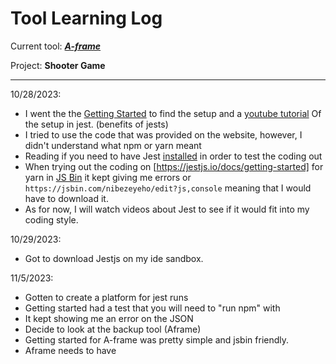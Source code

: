 # Tool Learning Log

Current tool: ***[A-frame](https://aframe.io/)***

Project: **Shooter Game**

---

10/28/2023:
* I went the the [Getting Started](https://jestjs.io/docs/getting-started) to find the setup and a [youtube tutorial](https://www.youtube.com/watch?v=FgnxcUQ5vho&ab_channel=WebDevSimplified) Of the setup in jest. (benefits of jests)
* I tried to use the code that was provided on the website, however, I didn't understand what npm or yarn meant
* Reading if you need to have Jest [installed](https://stackoverflow.com/questions/69559370/jest-without-npm-or-yarn) in order to test the coding out 
* When trying out the coding on [https://jestjs.io/docs/getting-started] for yarn in [JS Bin](https://jsbin.com/nibezeyeho/edit?js,console) it kept giving me errors or `https://jsbin.com/nibezeyeho/edit?js,console` meaning that I would have to download it.
* As for now, I will watch videos about Jest to see if it would fit into my coding style.

10/29/2023:
* Got to download Jestjs on my ide sandbox.

11/5/2023:
* Gotten to create a platform for jest runs
* Getting started had a test that you will need to "run npm" with
* It kept showing me an error on the JSON
* Decide to look at the backup tool (Aframe)
* Getting started for A-frame was pretty simple and jsbin friendly.
* Aframe needs to have <script> before the <a-scene>

11/13/2023:
* Discussed with Shubata about what do to for the freedom project
* Plan on using the [360](https://aframe.io/examples/showcase/sky/)
* Shubata gave me a [video](https://www.youtube.com/watch?v=ZFTSLHd7xgY)
* Another link from the demo in [A-Frame](https://github.com/aframevr/aframe/blob/master/examples/test/video/index.html)
* Considering both the video and the link they both have `video id (and/or) src` <-- this is a lot like the HTML img id (which gives the img variable a name) and src is the link or file for the video)
* `<videosphere src>` <-- for the 360 videos and depending on the video's length and width has a rotation [00, 00, 00]
* Loops
* Autoplay loop can be true or false (true means keep playing) (false stop playing)
* Came across an error with Jsbin when tinkering with the demo with autoplay false.
* When testing loops (with A-frame) right-click and turn off the loop.
* Play and Pause can be used by javascript `play-pause` in HTML  

11/20/2023:
* Experimented with [Responsive UI](https://aframe.io/examples/showcase/responsiveui/)
* By using the Inspect Scene 
* Whenever you click on the element it focuses on that element
* Uses `<a-entity>` for a lot of these elements and projects
* Decided to look at the [entity](https://aframe.io/docs/1.5.0/core/entity.html) element
* entity's itself does not do anything
* The functions of entity's is to attach `geometry`, `material`, and `light`
* Example: `<a-entity geometry="primitive: box" material="color: red"
          light="type: point; intensity: 2.0">`
* Adding this to the example made the model more realistic
* You can also add components  to the `<a-entity>` like camera or sound
* Add .(that type of component)
* I believe that using the `<a-entity>` seems more like an id in HTML however you could adjust and also put javascript in it as well  

11/27/2023
* Shubata gave me a helpful [video](https://www.youtube.com/watch?v=HrLsr-nzZGA)
* I created a tinker place in my ide sandbox
* In the video it explains the `<a-cursor>`
* Explains that `<a-cursor>` when the player selects the object, the object is selected in the coding
* Raycaster is a way to extend a line towards a place and check if it is near or on another object/entity
* Fuse is a timer 
* Fusetimeout is the amount of time in the timer <-- this goes my milliseconds  
`<a-cursor fuse="true" fusetimeout="8000"></a-cursor>`
* When doing raycaster be careful and choose what object should be selected to be a raycaster because it will generally pick everything the player chooses
* Raycaster seems to have a small circle in the middle of the screen  
`<a-entity camera position="0 2 0" look-control wasd-controls>`
* When camera positioning is also critical because  it starts the user off with this position
* Controls of look can make you move your cursor along with your POV so whenever you left-click it changes the POV
* Controls of wasd the POV would move forward, backward, sideways if you press wasd
* With the controls you have to be organized with it. If the controls of wasd are spelled wrong then the whole coding doesn't work.
* In the sandbox, following the video I couldn't access my website so I had to switch to jsbin
* Whenever doing the coding do it in jsbin and paste the coding to the sandbox so next time referring to that topic go back on the sandbox and try to keep it organized. 

12/04/2023
* I went back to the A-frame and seeked something that might be helpful towards our game.
* [Shadow](https://aframe.io/docs/1.5.0/components/shadow.html)
* Shadows are used for a more realistic touch in the model
* You would need to have `<a-entity light="type:directional; castShadow:true;" position="1 1 1"></a-entity>`
* The castShadow has to be true
* As well as the compound of [light](https://aframe.io/docs/1.5.0/components/light.html#configuring-shadows)
* The coding depends on what you would like on the model
* For `intensity` this is used to light up the top of the model.
* It can be used like: <a-entity light= intensity: 1.5 </a-entity>
* Another idea is positioning
* I thought that positioning was just to position the models' angle
* It made me curious about what positioning for light does
* Position is supposed to be for the light source when you can adjust where you want the light source to be from
* The coding for positioning is just like the other model coding: `position="1 1 1"` 

12/18/2023
* Discuss what to learn with Shubata
* We wanted to learn about the components given in A-frame
* We would both be learning [Animation](https://aframe.io/docs/1.5.0/components/animation.html) and [Laser-control](https://aframe.io/docs/1.5.0/components/laser-controls.html)
* We decided to split up the work and whatever is more interested for us
* I picked Laser-control and Shubata picked Animation
* DoF --> degree of freedom = movement in a limited space
* They require rotation, input, and laser-based interaction
* Laser controls contain a lot of different components in order to create different visuals, but itself doesn't work.
* The compounds for Laser-controls are [vive-controls](https://aframe.io/docs/1.5.0/components/vive-controls.html), [oculus-touch-controls](https://aframe.io/docs/1.5.0/components/oculus-touch-controls.html), and [windows-motion-controls](https://aframe.io/docs/1.5.0/components/windows-motion-controls.html)

<!-- 
* Links you used today (websites, videos, etc)
* Things you tried, progress you made, etc
* Challenges, a-ha moments, etc
* Questions you still have
* What you're going to try next
-->
